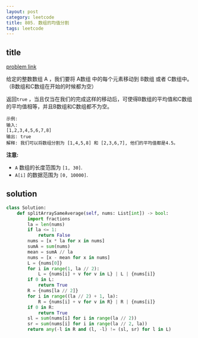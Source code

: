 ```yaml
---
layout: post
category: leetcode
title: 805. 数组的均值分割
tags: leetcode
---
```

## title
[problem link](https://leetcode-cn.com/problems/split-array-with-same-average/)

给定的整数数组 A ，我们要将 A数组 中的每个元素移动到 B数组 或者 C数组中。（B数组和C数组在开始的时候都为空）

返回`true` ，当且仅当在我们的完成这样的移动后，可使得B数组的平均值和C数组的平均值相等，并且B数组和C数组都不为空。

```
示例:
输入: 
[1,2,3,4,5,6,7,8]
输出: true
解释: 我们可以将数组分割为 [1,4,5,8] 和 [2,3,6,7], 他们的平均值都是4.5。
```

**注意:**

- `A` 数组的长度范围为 `[1, 30]`.
- `A[i]` 的数据范围为 `[0, 10000]`.

## solution
```python
class Solution:
    def splitArraySameAverage(self, nums: List[int]) -> bool:
        import fractions
        la = len(nums)
        if la <= 1:
            return False
        nums = [x * la for x in nums]
        sumA = sum(nums)
        mean = sumA // la
        nums = [x - mean for x in nums]
        L = {nums[0]}
        for i in range(1, la // 2):
            L = {nums[i] + v for v in L} | L | {nums[i]}
        if 0 in L:
            return True
        R = {nums[la // 2]}
        for i in range((la // 2) + 1, la):
            R = {nums[i] + v for v in R} | R | {nums[i]}
        if 0 in R:
            return True
        sl = sum(nums[i] for i in range(la // 2))
        sr = sum(nums[i] for i in range(la // 2, la))
        return any(-l in R and (l, -l) != (sl, sr) for l in L)

```

